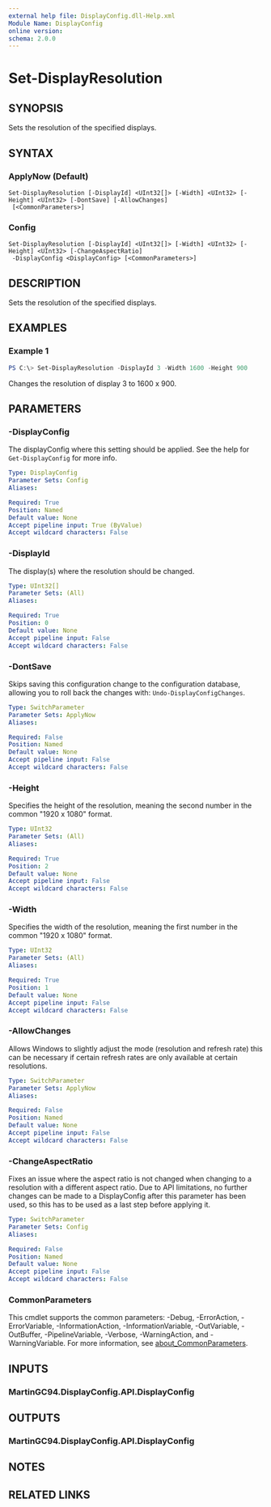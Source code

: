 ```yaml
---
external help file: DisplayConfig.dll-Help.xml
Module Name: DisplayConfig
online version:
schema: 2.0.0
---
```


# Set-DisplayResolution

## SYNOPSIS
Sets the resolution of the specified displays.

## SYNTAX

### ApplyNow (Default)
```
Set-DisplayResolution [-DisplayId] <UInt32[]> [-Width] <UInt32> [-Height] <UInt32> [-DontSave] [-AllowChanges]
 [<CommonParameters>]
```

### Config
```
Set-DisplayResolution [-DisplayId] <UInt32[]> [-Width] <UInt32> [-Height] <UInt32> [-ChangeAspectRatio]
 -DisplayConfig <DisplayConfig> [<CommonParameters>]
```

## DESCRIPTION
Sets the resolution of the specified displays.

## EXAMPLES

### Example 1
```powershell
PS C:\> Set-DisplayResolution -DisplayId 3 -Width 1600 -Height 900
```

Changes the resolution of display 3 to 1600 x 900.

## PARAMETERS

### -DisplayConfig
The displayConfig where this setting should be applied. See the help for `Get-DisplayConfig` for more info.

```yaml
Type: DisplayConfig
Parameter Sets: Config
Aliases:

Required: True
Position: Named
Default value: None
Accept pipeline input: True (ByValue)
Accept wildcard characters: False
```

### -DisplayId
The display(s) where the resolution should be changed.

```yaml
Type: UInt32[]
Parameter Sets: (All)
Aliases:

Required: True
Position: 0
Default value: None
Accept pipeline input: False
Accept wildcard characters: False
```

### -DontSave
Skips saving this configuration change to the configuration database, allowing you to roll back the changes with: `Undo-DisplayConfigChanges`.

```yaml
Type: SwitchParameter
Parameter Sets: ApplyNow
Aliases:

Required: False
Position: Named
Default value: None
Accept pipeline input: False
Accept wildcard characters: False
```

### -Height
Specifies the height of the resolution, meaning the second number in the common "1920 x 1080" format.

```yaml
Type: UInt32
Parameter Sets: (All)
Aliases:

Required: True
Position: 2
Default value: None
Accept pipeline input: False
Accept wildcard characters: False
```

### -Width
Specifies the width of the resolution, meaning the first number in the common "1920 x 1080" format.

```yaml
Type: UInt32
Parameter Sets: (All)
Aliases:

Required: True
Position: 1
Default value: None
Accept pipeline input: False
Accept wildcard characters: False
```

### -AllowChanges
Allows Windows to slightly adjust the mode (resolution and refresh rate) this can be necessary if certain refresh rates are only available at certain resolutions.

```yaml
Type: SwitchParameter
Parameter Sets: ApplyNow
Aliases:

Required: False
Position: Named
Default value: None
Accept pipeline input: False
Accept wildcard characters: False
```

### -ChangeAspectRatio
Fixes an issue where the aspect ratio is not changed when changing to a resolution with a different aspect ratio.
Due to API limitations, no further changes can be made to a DisplayConfig after this parameter has been used, so this has to be used as a last step before applying it.

```yaml
Type: SwitchParameter
Parameter Sets: Config
Aliases:

Required: False
Position: Named
Default value: None
Accept pipeline input: False
Accept wildcard characters: False
```

### CommonParameters
This cmdlet supports the common parameters: -Debug, -ErrorAction, -ErrorVariable, -InformationAction, -InformationVariable, -OutVariable, -OutBuffer, -PipelineVariable, -Verbose, -WarningAction, and -WarningVariable. For more information, see [about_CommonParameters](http://go.microsoft.com/fwlink/?LinkID=113216).

## INPUTS

### MartinGC94.DisplayConfig.API.DisplayConfig

## OUTPUTS

### MartinGC94.DisplayConfig.API.DisplayConfig

## NOTES

## RELATED LINKS
